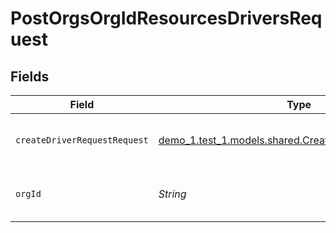 # PostOrgsOrgIdResourcesDriversRequest


## Fields

| Field                                                                                                       | Type                                                                                                        | Required                                                                                                    | Description                                                                                                 |
| ----------------------------------------------------------------------------------------------------------- | ----------------------------------------------------------------------------------------------------------- | ----------------------------------------------------------------------------------------------------------- | ----------------------------------------------------------------------------------------------------------- |
| `createDriverRequestRequest`                                                                                | [demo_1.test_1.models.shared.CreateDriverRequestRequest](../../models/shared/CreateDriverRequestRequest.md) | :heavy_check_mark:                                                                                          | Resources Driver details.<br/><br/>                                                                         |
| `orgId`                                                                                                     | *String*                                                                                                    | :heavy_check_mark:                                                                                          | The Organization ID.<br/><br/>                                                                              |